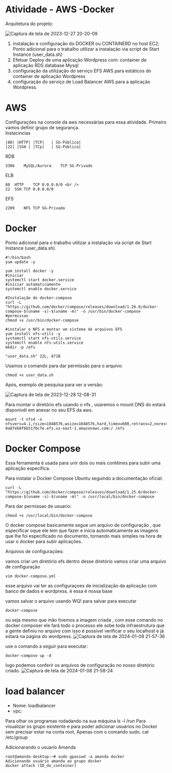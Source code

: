<h1>Atividade - AWS -Docker</h1>
Arquitetura do projeto:

![Captura de tela de 2023-12-27 20-20-09](https://github.com/AmandaCampoos/Docker/assets/138727208/5806f5d8-1f6a-465b-8aa1-2e1bb028e176)


1. instalação e configuração do DOCKER
ou CONTAINERD no host EC2;
Ponto adicional para o trabalho utilizar
a instalação via script de Start Instance
(user_data.sh)
2. Efetuar Deploy de uma aplicação
Wordpress com:
container de aplicação
RDS database Mysql
3. configuração da utilização do serviço
EFS AWS para estáticos do container
de aplicação Wordpress
4. configuração do serviço de Load
Balancer AWS para a aplicação
Wordpress.

# AWS 
Configurações na console da aws necessárias para essa atividade.
Primeiro vamos definir grupo de segurança.
<br/> 
 Instacincias 
```
|80| |HTTP| |TCP|	| SG-Público| 
|22| |SSH | |TCp|	| SG-Público|
```

RDB
```  
3306	MySQL/Aurora	TCP	SG-Privado
```
ELB
```
80	HTTP	TCP	0.0.0.0/0 <br /> 
22	SSH	TCP	0.0.0.0/0
````
EFS
```
2209	NFS	TCP	SG-Privado
```




# Docker

Ponto adicional para o trabalho utilizar
a instalação via script de Start Instance
(user_data.sh).

```
#!/bin/bash
yum update -y

yum install docker -y
#iniciar
systemctl start docker.service
#iniciar automaticamente
systemctl enable docker.service

#Instalação do docker-compose
curl -L "https://github.com/docker/compose/releases/download/1.26.0/docker-compose-$(uname -s)-$(uname -m)" -o /usr/bin/docker-compose
#permissao
chmod +x /usr/bin/docker-compose

#instalar o NFS e montar um sistema de arquivos EFS
yum install nfs-utils -y
systemctl start nfs-utils.service
systemctl enable nfs-utils.service
mkdir -p /efs
                                                                 
"user_data.sh" 22L, 671B 
```

Usamos o comando para dar permissão para o arquivo:
```
chmod +x user_data.sh
```
Após, exemplo de pesquisa para ver a versão:

![Captura de tela de 2023-12-28 12-08-31](https://github.com/AmandaCampoos/Docker/assets/138727208/bfd30e0d-8b7d-4647-82ef-83e1863b056c)

Para montar o diretório efs usando o nfs , usaremos o mount DNS do estará disponivél em anexar no seu EFS da aws.
```
mount -t nfs4 -o nfsvers=4.1,rsize=1048576,wsize=1048576,hard,timeo=600,retrans=2,noresvport=fs-0a87eb8f6b5170cfe.efs.us-east-1.amazonaws.com:/ /efs
```



# Docker Compose

Essa ferramenta é usada para unir dois ou mais contêines para subir uma aplicação específica. 

Para instalar o Docker Compose Ubuntu seguindo a documentação oficial.
```
curl -L "https://github.com/docker/compose/releases/download/1.25.0/docker-compose-$(uname -s)-$(uname -m)" -o /usr/local/bin/docker-compose
```
Para dar permissao de usuario:
```
chmod +x /usr/local/bin/docker-compose
```
O docker compose basicamente segue um arquivo de configuração , que especificar oque ele tem que fazer e inicia automaticamente as imagens que lhe foi especificado no documento, tornando mais simples na hora de usar o docker para subir aplicações.

Arquivos de configurações:

vamos criar um diretório efs dentro desse diretório vamos criar uma arquivo de configuração
```
vim docker-compose.yml
```

esse arquivo vai ter as configuraçoes de inicialização da aplicação com banco de dados e wordpress.
é essa é nossa base

vamos salvar o arquivo usando WQ! para salvar
para executar 
```
docker-compose
```
ou seja mesmo que mão tivemos a imagem criada , com esse comando no docker composer ele fará todo o processo ele sobe toda infraestrutura que a gente definiu no arquivo com isso é possivel verificar o seu localhost e já estará na página do wordpress.
![Captura de tela de 2024-01-08 21-57-36](https://github.com/AmandaCampoos/Docker/assets/138727208/0ac3031c-a40c-4f4f-bea2-827bec7c279d)

use o comando a seguir para executar:
```
docker-compose up -d
```
logo podemos conferir os arquivos de configuração no nosso diretório criado.
![Captura de tela de 2024-01-08 21-58-24](https://github.com/AmandaCampoos/Docker/assets/138727208/e929942e-f3b4-421c-b0a2-a7a48fdaafa5)

# load balancer
- Nome: loadbalancer
- vpc: 


Para olhar os programas rodadando na sua máquina
ls -l /run
Para visualizar os grupo existente e para poder adicionar usuarios no Docker sem precisar estar na conta root, Apenas com o comando sudo.
cat /etc/group

Adicionarando o usuario Amanda 
```
root@amanda-desktop:~# sudo gpasswd -a amanda docker
Adicionando usuário amanda ao grupo docker
docker attach (ID_do_conteiner)
